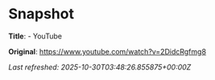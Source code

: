 # Snapshot

**Title**: - YouTube

**Original**: <https://www.youtube.com/watch?v=2DidcRgfmg8>

_Last refreshed: 2025-10-30T03:48:26.855875+00:00Z_
